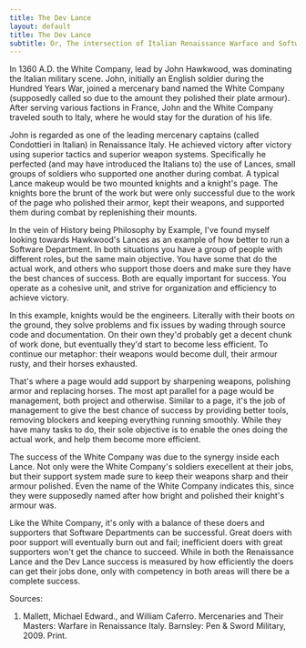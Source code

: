 ```yaml
---
title: The Dev Lance
layout: default
title: The Dev Lance
subtitle: Or, The intersection of Italian Renaissance Warface and Software Development
---
```

In 1360 A.D. the White Company, lead by John Hawkwood, was dominating the
Italian military scene.  John, initially an English soldier during the Hundred
Years War, joined a mercenary band named the White Company (supposedly called
so due to the amount they polished their plate armour).  After serving various
factions in France, John and the White Company traveled south to Italy, where
he would stay for the duration of his life.

John is regarded as one of the leading mercenary captains (called Condottieri
in Italian) in Renaissance Italy.  He achieved victory after victory using
superior tactics and superior weapon systems.  Specifically he perfected (and
may have introduced the Italians to) the use of Lances, small groups of
soldiers who supported one another during combat.  A typical Lance makeup would
be two mounted knights and a knight's page.  The knights bore the brunt of the
work but were only successful due to the work of the page who polished their
armor, kept their weapons, and supported them during combat by replenishing
their mounts.

In the vein of History being Philosophy by Example, I've found myself looking
towards Hawkwood's Lances as an example of how better to run a Software
Department.  In both situations you have a group of people with different
roles, but the same main objective.  You have some that do the actual work, and
others who support those doers and make sure they have the best chances of
success.  Both are equally important for success.   You operate as a cohesive
unit, and strive for organization and efficiency to achieve victory.

In this example, knights would be the engineers.  Literally with their boots on
the ground, they solve problems and fix issues by wading through source code
and documentation.  On their own they'd probably get a decent chunk of work
done, but eventually they'd start to become less efficient.  To continue our
metaphor: their weapons would become dull, their armour rusty, and their horses
exhausted.

That's where a page would add support by sharpening weapons, polishing armor
and replacing horses.  The most apt parallel for a page would be management,
both project and otherwise.  Similar to a page, it's the job of management to
give the best chance of success by providing better tools, removing blockers
and keeping everything running smoothly.  While they have many tasks to do,
their sole objective is to enable the ones doing the actual work, and help them
become more efficient.

The success of the White Company was due to the synergy inside each Lance.  Not
only were the White Company's soldiers execellent at their jobs, but their
support system made sure to keep their weapons sharp and their armour polished.
Even the name of the White Company indicates this, since they were supposedly
named after how bright and polished their knight's armour was.

Like the White Company, it's only with a balance of these doers and supporters
that Software Departments can be successful.  Great doers with poor support
will eventually burn out and fail; inefficient doers with great supporters
won't get the chance to succeed.  While in both the Renaissance Lance and the
Dev Lance success is measured by how efficiently the doers can get their jobs
done, only with competency in both areas will there be a complete success.


Sources:

1. Mallett, Michael Edward., and William Caferro. Mercenaries and Their Masters: Warfare in Renaissance Italy. Barnsley: Pen & Sword Military, 2009. Print.
